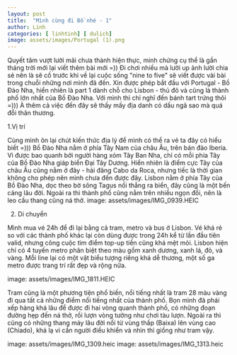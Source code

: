```yaml
---
layout: post
title:  "Mình cùng đi Bồ nhé - 1"
author: Linh
categories: [ linhtinh] [ dulich]
image: assets/images/Portugal (1).png
---
```


Quyết tâm vượt lười mãi chưa thành hiện thực, minh chứng cụ thể là gần tháng trời mới lại viết thêm bài mới =)) Đi chơi nhiều mà lười up ảnh lười chia sẻ nên là sẽ cố trước khi về lại cuộc sống "nine to five" sẽ viết được vài bài trong chuỗi những nơi mình đã đến.
Xin được phép bắt đầu với Portugal - Bồ Đào Nha, hiển nhiên là part 1 dành chỗ cho Lisbon - thủ đô và cũng là thành phố lớn nhất của Bồ Đào Nha. Với mình thì chỉ nghĩ đến bánh tart trứng thôi =))) À thêm cả việc đến đây sẽ thấy mấy địa danh có dấu ngã sao mà quá đỗi thân thương.

1.Vị trí

Cùng mình ôn lại chút kiến thức địa lý để mình có thể ra vẻ ta đây có hiểu biết =))) Bồ Đào Nha nằm ở phía Tây Nam của châu Âu, trên bán đảo Iberia.
Vì được bao quanh bởi người hàng xóm Tây Ban Nha, chỉ có mỗi phía Tây của Bồ Đào Nha giáp biển Đại Tây Dương. Hiển nhiên là điểm cực Tây của châu Âu cũng nằm ở đây - hải đăng Cabo da Roca, nhưng tiếc là thời gian không cho phép nên mình chưa đến được đây.
Lisbon nằm ở phía Tây của Bồ Đào Nha, dọc theo bờ sông Tagus nối thẳng ra biển, đây cũng là một bến cảng lâu đời. Ngoài ra thì thành phố cũng nằm trên nhiều ngọn đồi, nên là leo cầu thang cũng ná thở.
image: assets/images/IMG_0939.HEIC

2. Di chuyển

Mình mua vé 24h để đi lại bằng cả tram, metro và bus ở Lisbon. Vé khá rẻ so với các thành phố khác lại còn dùng được trong 24h kể từ lần đầu tiên valid, nhưng công cuộc tìm điểm top-up tiền cũng khá mệt mỏi. Lisbon hiện chỉ có 4 tuyến metro phân biệt theo màu gồm xanh dương, xanh lá, đỏ, và vàng. Mỗi line lại có một vật biểu tượng riêng khá dễ thương, một số ga metro được trang trí rất đẹp và rộng nữa.

image: assets/images/IMG_1811.HEIC

Tram cũng là một phương tiện phổ biến, nổi tiếng nhất là tram 28 màu vàng đi qua tất cả những điểm nổi tiếng nhất của thành phố. Bọn mình đã phải xếp hàng khá lâu để được đi hai vòng quanh thành phố, có những đoạn đường hẹp đến ná thở, rồi lượn vòng tưởng như chơi tàu lượn.
Ngoài ra thì cũng có những thang máy lâu đời nối từ vùng thấp (Baixa) lên vùng cao (Chiado), khá lạ vì cần người điều khiển và nhìn thì giống như tram vậy.

image: assets/images/IMG_1309.heic
image: assets/images/IMG_1313.heic
